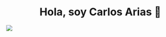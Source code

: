 <div align="center">
<h1 align="center">Hola, soy Carlos Arias 👋</h1>
</div>
<img src="[https://i.imgur.com/Wskj8cn.jpeg](https://www.canva.com/design/DAGz3FJKe9E/tGFwS-s8mZxfTK9u_qLz-g/view)">
